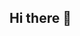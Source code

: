 ## Hi there 👋

<!--
**CocoCastell/CocoCastell** is a ✨ _special_ ✨ repository because its `README.md` (this file) appears on your GitHub profile.

Here are some ideas to get you started:

- Student at Barcelona42
